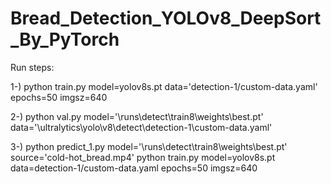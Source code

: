 # Bread_Detection_YOLOv8_DeepSort_By_PyTorch

Run steps:

1-) python train.py model=yolov8s.pt data='detection-1/custom-data.yaml' epochs=50 imgsz=640

2-) python val.py model='\runs\detect\train8\weights\best.pt' data='\ultralytics\yolo\v8\detect\detection-1\custom-data.yaml'

3-) python predict_1.py model='\runs\detect\train8\weights\best.pt' source='cold-hot_bread.mp4'
python train.py model=yolov8s.pt data=detection-1/custom-data.yaml epochs=50 imgsz=640 
